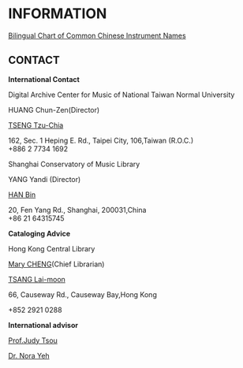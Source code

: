 # INFORMATION

[Bilingual Chart of Common Chinese Instrument Names](/fileadmin/content/Bilingual_Chart_of_Common_Chinese_Instrument_Names.pdf "Initiates file download")





## CONTACT

**International Contact**

Digital Archive Center for Music of National Taiwan Normal University

HUANG Chun-Zen(Director)

[TSENG Tzu-Chia](mailto:tzchia22@gmail.com "Opens window for sending email")

162, Sec. 1 Heping E. Rd., Taipei City, 106,Taiwan (R.O.C.)  
+886 2 7734 1692



Shanghai Conservatory of Music Library

YANG Yandi (Director)

[HAN Bin](mailto:hanbin@shcmusic.edu.cn "Opens window for sending email")

20, Fen Yang Rd., Shanghai, 200031,China  
+86 21 64315745



**Cataloging Advice**

Hong Kong Central Library

[Mary CHENG](mailto:mmlcheng@lcsd.gov.hk "Opens window for sending email")(Chief Librarian)

[TSANG Lai-moon](mailto:lmtsang@lcsd.gov.hk "Opens window for sending email")

66, Causeway Rd., Causeway Bay,Hong Kong

+852 2921 0288



**International advisor**

[Prof.Judy Tsou](mailto:jstsou@u.washington.edu "Opens window for sending email")

[Dr. Nora Yeh](mailto:yehnorareed@gmail.com "Opens window for sending email")